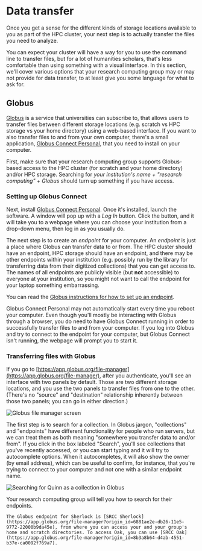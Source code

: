 # Data transfer
Once you get a sense for the different kinds of storage locations available to you as part of the HPC cluster, your next step is to actually transfer the files you need to analyze.

You can expect your cluster will have a way for you to use the command line to transfer files, but for a lot of humanities scholars, that's less comfortable than using something with a visual interface. In this section, we'll cover various options that your research computing group may or may not provide for data transfer, to at least give you some language for what to ask for.

## Globus
[Globus](https://www.globus.org/) is a service that universities can subscribe to, that allows users to transfer files between different storage locations (e.g. scratch vs HPC storage vs your home directory) using a web-based interface. If you want to also transfer files to and from your own computer, there's a small application, [Globus Connect Personal](https://www.globus.org/globus-connect-personal), that you need to install on your computer.

First, make sure that your research computing group supports Globus-based access to the HPC cluster (for scratch and your home directory) and/or HPC storage. Searching for *your institution's name + "research computing" + Globus* should turn up something if you have access.

### Setting up Globus Connect
Next, install [Globus Connect Personal](https://www.globus.org/globus-connect-personal). Once it's installed, launch the software. A window will pop up with a *Log In* button. Click the button, and it will take you to a webpage where you can choose your institution from a drop-down menu, then log in as you usually do.

The next step is to create an *endpoint* for your computer. An *endpoint* is just a place where Globus can transfer data to or from. The HPC cluster should have an endpoint, HPC storage should have an endpoint, and there may be other endpoints within your institution (e.g. possibly run by the library for transferring data from their digitized collections) that you can get access to. The names of all endpoints are publicly visible (but **not** accessible) to everyone at your institution, so you might not want to call the endpoint for your laptop something embarrassing.

You can read the [Globus instructions for how to set up an endpoint](https://docs.globus.org/faq/globus-connect-endpoints/#how_can_i_create_an_endpoint).

Globus Connect Personal may not automatically start every time you reboot your computer. Even though you'll mostly be interacting with Globus through a browser, you do need to have Globus Connect running in order to successfully transfer files to and from your computer. If you log into Globus and try to connect to the endpoint for your computer, but Globus Connect isn't running, the webpage will prompt you to start it.

### Transferring files with Globus
If you go to [https://app.globus.org/file-manager](https://app.globus.org/file-manager), after you authenticate, you'll see an interface with two panels by default. Those are two different storage locations, and you use the two panels to transfer files from one to the other. (There's no "source" and "destination" relationship inherently between those two panels; you can go in either direction.)

![Globus file manager screen](globus_filemanager.png)

The first step is to search for a collection. In Globus jargon, "collections" and "endpoints" have different functionality for people who run servers, but we can treat them as both meaning "somewhere you transfer data to and/or from". If you click in the box labeled "Search", you'll see collections that you've recently accessed, or you can start typing and it will try to autocomplete options. When it autocompletes, it will also show the owner (by email address), which can be useful to confirm, for instance, that you're trying to connect to your computer and not one with a similar endpoint name.

![Searching for Quinn as a collection in Globus](globus_search.png)

Your research computing group will tell you how to search for their endpoints.

```{admonition} 🌲
The Globus endpoint for Sherlock is [SRCC Sherlock](https://app.globus.org/file-manager?origin_id=6881ae2e-db26-11e5-9772-22000b9da45e), from where you can access your and your group's home and scratch directories. To access Oak, you can use [SRCC Oak](https://app.globus.org/file-manager?origin_id=8b3a8b64-d4ab-4551-b37e-ca0092f769a7).
```

